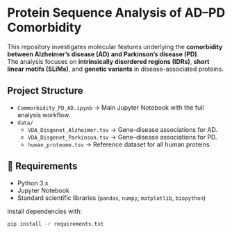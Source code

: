 # Protein Sequence Analysis of AD–PD Comorbidity

This repository investigates molecular features underlying the **comorbidity between Alzheimer’s disease (AD) and Parkinson’s disease (PD)**.  
The analysis focuses on **intrinsically disordered regions (IDRs)**, **short linear motifs (SLiMs)**, and **genetic variants** in disease-associated proteins.

## Project Structure
- `Commorbidity_PD_AD.ipynb` → Main Jupyter Notebook with the full analysis workflow.
- `data/`  
  - `VDA_Disgenet_Alzheimer.tsv` → Gene–disease associations for AD.  
  - `VDA_Disgenet_Parkinson.tsv` → Gene–disease associations for PD.  
  - `human_proteome.tsv` → Reference dataset for all human proteins.  

## 🔧 Requirements
- Python 3.x  
- Jupyter Notebook  
- Standard scientific libraries (`pandas`, `numpy`, `matplotlib`, `biopython`)  

Install dependencies with:
```bash
pip install -r requirements.txt

